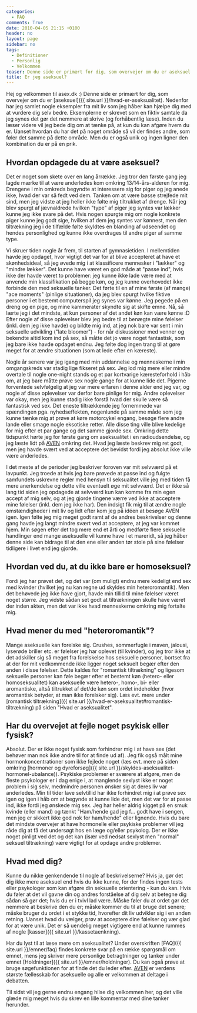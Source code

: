 ```yaml
---
categories:
  - FAQ
comments: True
date: 2010-04-05 21:15 +0100
header: no
layout: page
sidebar: no
tags:
  - Definitioner
  - Personlig
  - Velkommen
teaser: Denne side er primært for dig, som overvejer om du er aseksuel.
title: Er jeg aseksuel?
---
```

Hej og velkommen til asex.dk :) Denne side er primært for dig, som overvejer om du er [aseksuel]({{ site.url }}/hvad-er-aseksualitet).
Nedenfor har jeg samlet nogle eksempler fra mit liv som jeg håber kan hjælpe dig med at vurdere dig selv bedre. Eksemplerne er skrevet som en fiktiv samtale da jeg synes det gør det nemmere at skrive (og forhåbentlig læse). Inden du læser videre vil jeg bede dig om at tænke på, at kun du kan afgøre hvem du er. Uanset hvordan du har det på noget område så vil der findes andre, som føler det samme på dette område. Men du er også unik og ingen ligner den kombination du er på en prik.

## Hvordan opdagede du at være aseksuel?

Det er noget som skete over en lang årrække. Jeg tror den første gang jeg lagde mærke til at være anderledes kom omkring 13/14-års-alderen for mig. Drengene i min omkreds begyndte at interessere sig for piger og jeg anede ikke, hvad der var så fedt ved dem. Tanken om at være bøsse strejfede mit sind, men jeg vidste at jeg heller ikke følte mig tiltrukket af drenge. Når jeg blev spurgt af jævnaldrede hvilken "type" af piger jeg syntes var lækker kunne jeg ikke svare på det. Hvis nogen spurgte mig om nogle konkrete piger kunne jeg godt sige, hvilken af dem jeg syntes var kønnest, men den tiltrækning jeg i de tilfælde følte skyldtes en blanding af udseendet og hendes personlighed og kunne ikke overdrages til andre piger af samme type.

Vi skruer tiden nogle år frem, til starten af gymnasietiden. I mellemtiden havde jeg opdaget, hvor vigtigt det var for at blive accepteret at have et skønhedsideal, så jeg øvede mig i at klassificere mennesker i "lækker" og "mindre lækker". Det kunne have været en god måde at "passe ind", hvis ikke der havde været to problemer: jeg kunne ikke lade være med at anvende min klassifikation på begge køn, og jeg kunne overhovedet ikke forbinde den med seksuelle tanker. Det førte til en af mine første (af mange) "ace moments" (pinlige situationer), da jeg blev spurgt hvilke fiktive personer i et bestemt computerspil jeg synes var kønne. Jeg pegede på en dreng og en pige, og mine kammerater skyndte sig at skifte emne. Nå, så lærte jeg i det mindste, at kun personer af det andet køn kan være kønne :D Efter nogle af disse oplevelser blev jeg bedre til at benægte mine følelser (inkl. dem jeg ikke havde) og bildte mig ind, at jeg nok bare var sent i min seksuelle udvikling ("late bloomer") - for når diskussioner med venner og bekendte altid kom ind på sex, så måtte det jo være noget fantastisk, som jeg bare ikke havde opdaget endnu. Jeg følte dog ingen trang til at gøre meget for at ændre situationen (som at lede efter en kæreste).

Nogle år senere var jeg igang med min uddannelse og menneskerne i min omgangskreds var stadig lige fikseret på sex. Jeg lod mig mere eller mindre overtale til nogle one-night stands og et par kortvarige kæresteforhold i håb om, at jeg bare måtte prøve sex nogle gange for at kunne lide det. Pigerne forventede selvfølgelig at jeg var mere erfaren i denne alder end jeg var, og nogle af disse oplevelser var derfor bare pinlige for mig. Andre oplevelser var okay, men jeg kunne stadig ikke forstå hvad der skulle være så fantastisk ved sex. Det eneste tiltrækkende jeg fornemmede var spændingen pga. nyhedseffekten, nogenlunde på samme måde som jeg kunne tænke mig at prøve at køre motorcykel engang, besøge flere andre lande eller smage nogle eksotiske retter. Alle disse ting ville blive kedelige for mig efter et par gange og det samme gjorde sex. Omkring dette tidspunkt hørte jeg for første gang om aseksualitet i en radioudsendelse, og jeg læste lidt på [AVEN](https://www.asexuality.org/) omkring det. Hvad jeg læste beskrev mig ret godt, men jeg havde svært ved at acceptere det bevidst fordi jeg absolut ikke ville være anderledes.

I det meste af de perioder jeg beskriver foroven var mit selvværd på et lavpunkt. Jeg troede at hvis jeg bare prøvede at passe ind og fulgte samfundets uskrevne regler med hensyn til seksualitet ville jeg med tiden få mere anerkendelse og dette ville eventuelt øge mit selvværd. Det er ikke så lang tid siden jeg opdagede at selvværd kun kan komme fra min egen accept af mig selv, og at jeg gjorde tingene værre ved ikke at acceptere mine følelser (inkl. dem jeg ikke har). Den indsigt fik mig til at ændre nogle omstændigheder i mit liv og lidt efter kom jeg på idéen at besøge AVEN igen. Igen følte jeg mig meget godt ramt af de andres beskrivelser og denne gang havde jeg langt mindre svært ved at acceptere, at jeg var kommet hjem. Min søgen efter det tog mere end et årti og medførte flere seksuelle handlinger end mange aseksuelle vil kunne have i et mareridt, så jeg håber denne side kan bidrage til at den ene eller anden tør stole på sine følelser tidligere i livet end jeg gjorde.

## Hvordan ved du, at du ikke bare er homoseksuel?

Fordi jeg har prøvet det, og det var (om muligt) endnu mere kedeligt end sex med kvinder (hvilket jeg nu kan regne ud skyldes min heteroromantik). Men det behøvede jeg ikke have gjort, havde min tillid til mine følelser været noget større. Jeg vidste sådan set godt at tiltrækningen skulle have været der inden akten, men det var ikke hvad menneskerne omkring mig fortalte mig.

## Hvad mener du med "heteroromantik"?

Mange aseksuelle kan forelske sig. Crushes, sommerfugle i maven, jalousi, lyserøde briller etc. er følelser jeg har oplevet (til kvinder), og jeg tror ikke at det adskiller sig så meget fra forelskelse hos seksuelle personer, bortset fra at der for mit vedkommende ikke ligger noget seksuelt begær efter den anden i disse følelser. Dette kaldes for "romantisk tiltrækning" og ligesom seksuelle personer kan føle begær efter et bestemt køn (hetero- eller homoseksualitet) kan aseksuelle være hetero-, homo-, bi- eller aromantiske, altså tiltrukket af det/de køn som ordet indeholder (hvor aromantisk betyder, at man ikke forelsker sig). Læs evt. mere under [romantisk tiltrækning]({{ site.url }}/hvad-er-aseksualitet#romantisk-tiltrækning) på siden "Hvad er aseksualitet".

## Har du overvejet at fejle noget psykisk eller fysisk?

Absolut. Der er ikke noget fysisk som forhindrer mig i at have sex (det behøver man nok ikke andre til for at finde ud af). Jeg fik også målt mine hormonkoncentrationer som ikke fejlede noget (læs evt. mere på siden omkring [hormoner og dyreforsøg]({{ site.url }}/skyldes-aseksualitet-hormonel-ubalance)). Psykiske problemer er sværere at afgøre, men de fleste psykologer er i dag enige i, at manglende sexlyst ikke er noget problem i sig selv, medmindre personen ønsker sig at deres liv var anderledes. Min til tider lave selvtillid har ikke forhindret mig i at prøve sex igen og igen i håb om at begynde at kunne lide det, men det var for at passe ind, ikke fordi jeg ønskede mig sex. Jeg har heller aldrig kigget på en smuk kvinde (eller mand) og tænkt "Ham/hende gad jeg f... godt have i sengen, men jeg er sikkert ikke god nok for ham/hende" eller lignende. Hvis du bare det mindste overvejer at have hormonelle eller psykiske problemer vil jeg råde dig at få det undersøgt hos en læge og/eller psykolog. Der er ikke noget pinligt ved det og det kan (især ved nedsat sexlyst men "normal" seksuel tiltrækning) være vigtigt for at opdage andre problemer.

## Hvad med dig?

Kunne du nikke genkendende til nogle af beskrivelserne? Hvis ja, gør det dig ikke mere aseksuel end hvis du ikke kunne, for der findes ingen tests eller psykologer som kan afgøre din seksuelle orientering - kun du kan. Hvis du føler at det vil gavne din og andres forståelse af dig selv at betegne dig sådan så gør det; hvis du er i tvivl lad være. Måske føler du at ordet gør det nemmere at beskrive den du er; måske kommer du til at bruge det senere; måske bruger du ordet i et stykke tid, hvorefter dit liv udvikler sig i en anden retning. Uanset hvad du vælger, prøv at acceptere dine følelser og vær glad for at være unik. Det er så uendelig meget vigtigere end at kunne rummes af nogle [kasser]({{ site.url }}/kassetaenkning).

Har du lyst til at læse mere om aseksualitet? Under overskriften [FAQ]({{ site.url }}/emner/faq) findes konkrete svar på en række spørgsmål om emnet, mens jeg skriver mere personlige betragtninger og tanker under emnet [Holdninger]({{ site.url }}/emner/holdninger). Du kan også prøve at bruge søgefunktionen for at finde det du leder efter. [AVEN](https://www.asexuality.org/) er verdens største fællesskab for aseksuelle og alle er velkommen at deltage i debatten.

Til sidst vil jeg gerne endnu engang hilse dig velkommen her, og det ville glæde mig meget hvis du skrev en lille kommentar med dine tanker herunder.
